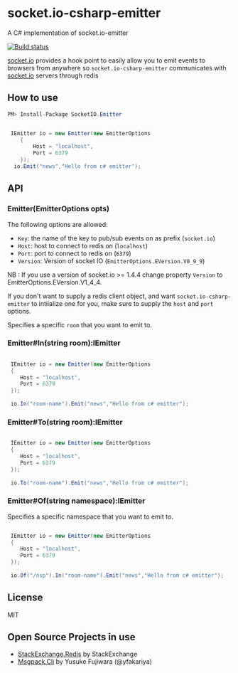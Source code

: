 socket.io-csharp-emitter
=========================

A C# implementation of socket.io-emitter

[![Build status](https://ci.appveyor.com/api/projects/status/l8xbixquvx439rwa?svg=true)](https://ci.appveyor.com/project/ziyasal/socket-io-csharp-emitter)

[socket.io](http://socket.io/) provides a hook point to easily allow you to emit events to browsers from anywhere so `socket.io-csharp-emitter` communicates with [socket.io](http://socket.io/) servers through redis

## How to use

```cs
PM> Install-Package SocketIO.Emitter
```

```cs

 IEmitter io = new Emitter(new EmitterOptions
    {
        Host = "localhost",
        Port = 6379
    });
  io.Emit("news","Hello from c# emitter");
```

## API

### Emitter(EmitterOptions opts)

The following options are allowed:

- `Key`: the name of the key to pub/sub events on as prefix (`socket.io`)
- `Host`: host to connect to redis on (`localhost`)
- `Port`: port to connect to redis on (`6379`)
- `Version`: Version of socket IO (`EmitterOptions.EVersion.V0_9_9`) 

NB : If you use a version of socket.io >= 1.4.4 change property `Version` to EmitterOptions.EVersion.V1_4_4.

If you don't want to supply a redis client object, and want
`socket.io-csharp-emitter` to intiialize one for you, make sure to supply the
`host` and `port` options.

Specifies a specific `room` that you want to emit to.

### Emitter#In(string room):IEmitter
```cs

 IEmitter io = new Emitter(new EmitterOptions
 {
    Host = "localhost",
    Port = 6379
 });
    
 io.In("room-name").Emit("news","Hello from c# emitter");
```
### Emitter#To(string room):IEmitter
```cs

 IEmitter io = new Emitter(new EmitterOptions
 {
    Host = "localhost",
    Port = 6379
 });
    
 io.To("room-name").Emit("news","Hello from c# emitter");
```

### Emitter#Of(string namespace):IEmitter
Specifies a specific namespace that you want to emit to.
```cs

 IEmitter io = new Emitter(new EmitterOptions
 {
    Host = "localhost",
    Port = 6379
 });
    
 io.Of("/nsp").In("room-name").Emit("news","Hello from c# emitter");
```


## License

MIT


Open Source Projects in use
---------------------
* [StackExchange.Redis](https://github.com/StackExchange/StackExchange.Redis) by StackExchange
* [Msgpack.Cli](https://github.com/msgpack/msgpack-cli) by Yusuke Fujiwara (@yfakariya)
